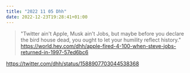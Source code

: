 ```yaml
---
title: "2022 11 05 Dhh"
date: 2022-12-23T19:28:41+01:00
---
```


> "Twitter ain't Apple, Musk ain't Jobs, but maybe before you declare the bird house dead, you ought to let your humility reflect history." https://world.hey.com/dhh/apple-fired-4-100-when-steve-jobs-returned-in-1997-57ed6bc6

https://twitter.com/dhh/status/1588907703044538368